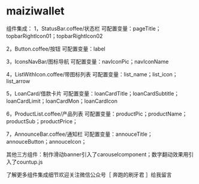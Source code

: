 # maiziwallet

组件集成：
1，StatusBar.coffee/状态栏
可配置变量：pageTitle；topbarRightIcon01；topbarRightIcon02

2，Button.coffee/按钮
可配置变量：label

3，IconsNavBar/图标导航
可配置变量：navIconPic；navIconName

4，ListWithIcon.coffee/带图标列表
可配置变量：list_name；list_icon；list_arrow

5，LoanCard/借款卡片
可配置变量：loanCardTitle；loanCardSubtitle；loanCardLimit；loanCardMon；loanCardIcon

6，ProductList.coffee/产品列表
可配置变量：productPic；productName；productSub；productPrice；

7，AnnounceBar.coffee/通知栏
可配置变量：annouceTitle；annouceButton；annouceIcon；

其他三方组件：制作滑动banner引入了carouselcomponent；数字翻动效果用引入了countup.js

了解更多组件集成细节欢迎关注微信公众号［ 奔跑的刷牙君 ］给我留言
